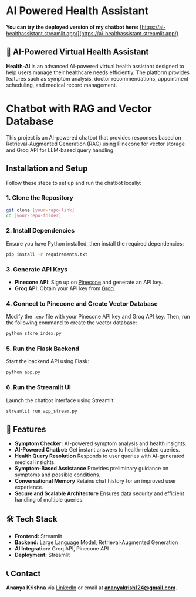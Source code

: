 # AI Powered Health Assistant 
**You can try the deployed version of my chatbot here:** [https://ai-healthassistant.streamlit.app/](https://ai-healthassistant.streamlit.app/)

## 🏥 AI-Powered Virtual Health Assistant
**Health-AI** is an advanced AI-powered virtual health assistant designed to help users manage their healthcare needs efficiently. The platform provides features such as symptom analysis, doctor recommendations, appointment scheduling, and medical record management.

# Chatbot with RAG and Vector Database

This project is an AI-powered chatbot that provides responses based on Retrieval-Augmented Generation (RAG) using Pinecone for vector storage and Groq API for LLM-based query handling.

## Installation and Setup

Follow these steps to set up and run the chatbot locally:

### 1. Clone the Repository
```bash
git clone [your-repo-link]
cd [your-repo-folder]
```

### 2. Install Dependencies
Ensure you have Python installed, then install the required dependencies:
```bash
pip install -r requirements.txt
```

### 3. Generate API Keys
- **Pinecone API**: Sign up on [Pinecone](https://www.pinecone.io/) and generate an API key.
- **Groq API**: Obtain your API key from [Groq](https://groq.com/).

### 4. Connect to Pinecone and Create Vector Database
Modify the `.env` file with your Pinecone API key and Groq API key. Then, run the following command to create the vector database:
```bash
python store_index.py
```

### 5. Run the Flask Backend
Start the backend API using Flask:
```bash
python app.py
```

### 6. Run the Streamlit UI
Launch the chatbot interface using Streamlit:
```bash
streamlit run app_stream.py
```

## 🚀 Features
- **Symptom Checker:** AI-powered symptom analysis and health insights.
- **AI-Powered Chatbot:** Get instant answers to health-related queries.
- **Health Query Resolution** Responds to user queries with AI-generated medical insights.
- **Symptom-Based Assistance**  Provides preliminary guidance on symptoms and possible
conditions.
- **Conversational Memory**  Retains chat history for an improved user experience.
- **Secure and Scalable Architecture**  Ensures data security and efficient handling of multiple
queries.

## 🛠️ Tech Stack
- **Frontend:** Streamlit 
- **Backend:** Large Language Model, Retrieval-Augmented Generation
- **AI Integration:** Groq API, Pinecone API
- **Deployment:** Streamlit

## 📞 Contact
**Ananya Krishna** via [LinkedIn](https://www.linkedin.com/in/ananyakrishna/) or email at **ananyakrish124@gmail.com**.

